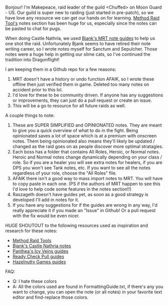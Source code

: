 Bonjour! I'm Makepeace, raid leader of the guild \<Chuffed> on Moon Guard - US. Our guild is super new to raiding (just started in pre-patch), so we have love any resource we can get our hands on for learning. [Method Raid Tool's](https://www.curseforge.com/wow/addons/method-raid-tools) notes section has been huge for us, especially since the notes can be pasted to chat for pugs.

When doing Castle Nathria, we used [Bjank's MRT note guides](https://www.reddit.com/r/CompetitiveWoW/comments/k5latn/bjanks_angryassignments_ert_notes_for_each_boss/) to help us one shot the raid. Unfortunately Bjank seems to have retired their note writing career, so I wrote notes myself for Sanctum and Sepulcher. Those notes were a huge help in getting our slime cats, so I've continued the tradition into Dragonflight!

I am keeping them in a Github repo for a few reasons:

1. MRT doesn't have a history or undo function AFAIK, so I wrote these offline then just verified them in game. Deleted too many notes on accident prior to this lol.
2. I'd love for these to be community driven. If anyone has any suggestions or improvements, they can just do a pull request or create an issue.
3. This will be a go to resource for all future raids as well.

A couple things to note:

1. These are SUPER SIMPLIFIED and OPINIONATED notes. They are meant to give you a quick overview of what to do in the fight. Being opinionated saves a lot of space which is at a premium with onscreen notes. Them being opinionated also means they'll likely be updated / changed as the raid goes on as people discover more optimal stratagies.
2. Each boss has a folder that contains All Roles, Heroic, or Normal notes. Heroic and Normal notes change dynamically depending on your class / role. So if you are a healer you will see extra notes for healers, if you are DPS you won't see Tank notes, etc. If you want to see all the notes regardless of your role, choose the "All Roles" file.
3. AFAIK there isn't a good way to mass import notes to MRT. You will have to copy paste in each one. (PS if the authors of MRT happen to see this I'd love to help code some features in the notes section!!)
4. Raszageth doesn't have guides yet, as soon as a good strategy is developed I'll add in notes for it.
5. If you have any suggestions for if the guides are wrong in any way, I'd really appreciate it if you made an "Issue" in Github! Or a pull request with the fix would be even nicer.

HUGE SHOUTOUT to the following resources used as inspiration and research for these notes:

- [Method Raid Tools](https://www.curseforge.com/wow/addons/method-raid-tools)
- [Bjank's Castle Nathria notes](https://www.reddit.com/r/CompetitiveWoW/comments/k5latn/bjanks_angryassignments_ert_notes_for_each_boss/)
- [Panthea's Icy Veins guides](https://www.icy-veins.com/wow/raid-guide-eranog-vault-of-the-incarnates)
- [Ready Check Pull guides](https://www.youtube.com/watch?v=WE4QO3FX0Ug&list=PLhx6nABtx9XMVKGICrjCnGfempm98vX68)
- [Hazelnutty Games guides](https://www.youtube.com/watch?v=Y4dexVl9alU&list=PLHBcemKOV_HYQiZO1UCKUGcPoqejzoawa)

FAQ:

- Q: I hate these colors
- A: All the colors used are found in FormattingGuide.txt, if there's any you want to change, you can open the note (or all notes) in your favorite text editor and find-replace those colors.
